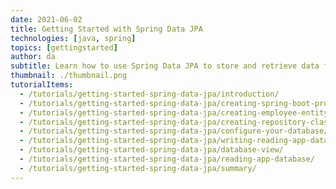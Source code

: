 ```yaml
---
date: 2021-06-02
title: Getting Started with Spring Data JPA
technologies: [java, spring]
topics: [gettingstarted]
author: da
subtitle: Learn how to use Spring Data JPA to store and retrieve data from your database.
thumbnail: ./thumbnail.png
tutorialItems:
  - /tutorials/getting-started-spring-data-jpa/introduction/
  - /tutorials/getting-started-spring-data-jpa/creating-spring-boot-project/
  - /tutorials/getting-started-spring-data-jpa/creating-employee-entity/
  - /tutorials/getting-started-spring-data-jpa/creating-repository-class/
  - /tutorials/getting-started-spring-data-jpa/configure-your-database/
  - /tutorials/getting-started-spring-data-jpa/writing-reading-app-database/
  - /tutorials/getting-started-spring-data-jpa/database-view/
  - /tutorials/getting-started-spring-data-jpa/reading-app-database/
  - /tutorials/getting-started-spring-data-jpa/summary/
---
```

